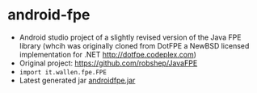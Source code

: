# android-fpe

* Android studio project of a slightly revised version of the Java FPE library (whcih was originally cloned from DotFPE a NewBSD licensed implementation for .NET http://dotfpe.codeplex.com)
* Original project: https://github.com/robshep/JavaFPE
* `import it.wallen.fpe.FPE`
* Latest generated jar [androidfpe.jar](https://github.com/waallen/android-fpe/blob/master/androidfpe/libs/androidfpe.jar?raw=true)
